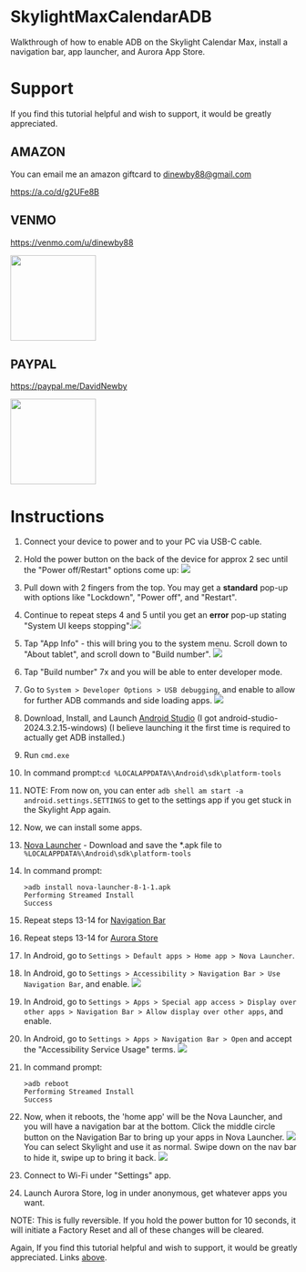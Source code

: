# SkylightMaxCalendarADB
Walkthrough of how to enable ADB on the Skylight Calendar Max, install a navigation bar, app launcher, and Aurora App Store.

# Support
If you find this tutorial helpful and wish to support, it would be greatly appreciated.

## AMAZON
You can email me an amazon giftcard to dinewby88@gmail.com

https://a.co/d/g2UFe8B

## VENMO
https://venmo.com/u/dinewby88

<img src="assets/venmo.png" width="150"/>

## PAYPAL
https://paypal.me/DavidNewby

<img src="assets/paypal.png" width="150"/>

# Instructions
1. Connect your device to power and to your PC via USB-C cable.
2. Hold the power button on the back of the device for approx 2 sec until the "Power off/Restart" options come up:
   ![](assets/20250720_170533_screen1.png)
3. Pull down with 2 fingers from the top. You may get a **standard** pop-up with options like "Lockdown", "Power off", and "Restart".
4. Continue to repeat steps 4 and 5 until you get an **error** pop-up stating "System UI keeps stopping":![](assets/20250720_171515_screen2.png)
5. Tap "App Info" - this will bring you to the system menu. Scroll down to "About tablet", and scroll down to "Build number".
   ![](assets/20250720_171515_screen3.png)
6. Tap "Build number" 7x and you will be able to enter developer mode.
7. Go to `System > Developer Options > USB debugging`, and enable to allow for further ADB commands and side loading apps.
   ![](assets/20250720_171859_screen4.png)
8. Download, Install, and Launch [Android Studio](https://developer.android.com/studio) (I got android-studio-2024.3.2.15-windows) (I believe launching it the first time is required to actually get ADB installed.)
9. Run `cmd.exe`
10. In command prompt:`cd %LOCALAPPDATA%\Android\sdk\platform-tools`
11. NOTE: From now on, you can enter `adb shell am start -a android.settings.SETTINGS` to get to the settings app if you get stuck in the Skylight App again.
12. Now, we can install some apps.
13. [Nova Launcher](https://www.apkmirror.com/apk/teslacoil-software/nova-launcher/nova-launcher-8-1-1-release/) - Download and save the *.apk file to `%LOCALAPPDATA%\Android\sdk\platform-tools`
14. In command prompt:

    ```
    >adb install nova-launcher-8-1-1.apk
    Performing Streamed Install
    Success
    ```
15. Repeat steps 13-14 for [Navigation Bar](https://apkpure.com/navigation-bar-for-android/nu.nav.bar/download)
16. Repeat steps 13-14 for [Aurora Store](https://www.apkmirror.com/apk/aurora-oss/aurora-store-gitlab-version/aurora-store-gitlab-version-4-7-3-release/)
17. In Android, go to `Settings > Default apps > Home app > Nova Launcher`.
18. In Android, go to `Settings > Accessibility > Navigation Bar > Use Navigation Bar`, and enable.
    ![](assets/20250720_214058_screen8.png)
19. In Android, go to `Settings > Apps > Special app access > Display over other apps > Navigation Bar > Allow display over other apps`, and enable.
20. In Android, go to `Settings > Apps > Navigation Bar > Open` and accept the "Accessibility Service Usage" terms.
    ![](assets/20250720_214058_screen7.png)
21. In command prompt:

    ```
    >adb reboot
    Performing Streamed Install
    Success
    ```
22. Now, when it reboots, the 'home app' will be the Nova Launcher, and you will have a navigation bar at the bottom. Click the middle circle button on the Navigation Bar to bring up your apps in Nova Launcher.
    ![](assets/20250720_220828_screen10.png)
    You can select Skylight and use it as normal. Swipe down on the nav bar to hide it, swipe up to bring it back.
    ![](assets/20250720_214058_screen9.png)
23. Connect to Wi-Fi under "Settings" app.
24. Launch Aurora Store, log in under anonymous, get whatever apps you want.

NOTE: This is fully reversible. If you hold the power button for 10 seconds, it will initiate a Factory Reset and all of these changes will be cleared.

Again, If you find this tutorial helpful and wish to support, it would be greatly appreciated. Links [above](#Support).

